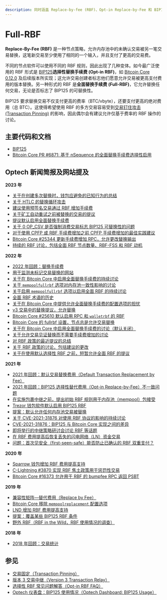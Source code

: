 ```yaml
---
description: 同时涵盖 Replace-by-fee (RBF)、Opt-in Replace-by-Fee 和 BIP125
---
```


# Full-RBF

**Replace-By-Fee (RBF)** 是一种节点策略，允许内存池中的未确认交易被另一笔交易替换，这笔新交易至少使用了相同的一个输入，并且支付了更高的交易费。

不同的节点软件可以使用不同的 RBF 规则，因此出现了几种变体。如今最广泛使用的 RBF 形式是 [BIP125](https://github.com/bitcoin/bips/blob/master/bip-0125.mediawiki)**选择性替换手续费 (Opt-in RBF)**，如 [Bitcoin Core 0.12.0](https://bitcoincore.org/en/releases/0.12.0/#opt-in-replace-by-fee-transactions) 及后续版本所实现；这允许交易创建者标志他们愿意允许交易被更高支付费用的版本替换。另一种形式的 RBF 是**全面替换手续费 (Full-RBF)**，它允许替换任何交易，无论是否标志了 BIP125 的可替换性。

BIP125 要求替换交易不仅支付更高的费率（BTC/vbyte），还要支付更高的绝对费用（总 BTC）。这使得希望使用 RBF 的多方交易容易受到[交易钉住攻击 (Transaction Pinning)](https://bitcoin.stackexchange.com/questions/80803/what-is-meant-by-transaction-pinning) 的影响，因此偶尔会有建议允许仅基于费率的 RBF 操作的讨论。

## 主要代码和文档

* [BIP125](https://github.com/bitcoin/bips/blob/master/bip-0125.mediawiki)
* [Bitcoin Core PR #6871: 基于 nSequence 的全面替换手续费选择性启用](https://github.com/bitcoin/bitcoin/pull/6871)

## Optech 新闻简报及网站提及

**2023 年**

* [关于在创建多次替换时，钱包应避免的已知行为的总结](https://bitcoinops.org/en/newsletters/2023/10/25/#fn:rbf-warning)
* [关于 HTLC 的替换循环攻击](https://bitcoinops.org/en/newsletters/2023/10/25/#replacement-cycling-vulnerability-against-htlcs)
* [建议使用预签名交易通过 RBF 增加手续费](https://bitcoinops.org/en/newsletters/2023/10/25/#presigned-fee-bumps)
* [关于矿工自动重试之前被替换的交易的提议](https://bitcoinops.org/en/newsletters/2023/10/25/#automatic-retrying-of-past-transactions)
* [提议默认启用全面替换手续费](https://bitcoinops.org/en/newsletters/2023/08/09/#full-rbf-by-default)
* [关于 0 OP\_CSV 是否强制消费交易标志 BIP125 可替换性的问题](https://bitcoinops.org/en/newsletters/2023/07/26/#does-0-op-csv-force-the-spending-transaction-to-signal-bip125-replaceability)
* [对于使用 CPFP 或 RBF 手续费增加之前 CPFP 手续费增加的最佳实践建议](https://bitcoinops.org/en/newsletters/2023/04/26/#best-practices-with-multiple-cpfps-cpfp-rbf)
* [Bitcoin Core #25344 更新手续费增加 RPC，允许更改替换输出](https://bitcoinops.org/en/newsletters/2023/02/22/#bitcoin-core-25344)
* [持续的 RBF 讨论，包括全面 RBF 节点数量、RBF-FSS 和 RBF 动机](https://bitcoinops.org/en/newsletters/2023/01/04/#continued-rbf-discussion)

**2022 年**

* [2022 年回顾：替换手续费](https://bitcoinops.org/en/newsletters/2022/12/21/#rbf)
* [用于监测未标记交易替换的网站](https://bitcoinops.org/en/newsletters/2022/12/14/#monitoring-of-full-rbf-replacements)
* [关于在 Bitcoin Core 中启用全面替换手续费的持续讨论](https://bitcoinops.org/en/newsletters/2022/11/09/#continued-discussion-about-enabling-full-rbf)
* [关于 `mempoolfullrbf` 选项对内存池一致性影响的讨论](https://bitcoinops.org/en/newsletters/2022/11/02/#mempool-consistency)
* [关于启用 `mempoolfullrbf` 选项以启用全面 RBF 的持续讨论](https://bitcoinops.org/en/newsletters/2022/10/26/#continued-discussion-about-full-rbf)
* [全面 RBF 术语的历史](https://bitcoinops.org/en/newsletters/2022/10/19/#fn:full-rbf)
* [关于在 Bitcoin Core 中提供允许全面替换手续费的配置选项的担忧](https://bitcoinops.org/en/newsletters/2022/10/19/#transaction-replacement-option)
* [v3 交易中的替换提议，允许替换](https://bitcoinops.org/en/newsletters/2022/10/05/#proposed-new-transaction-relay-policies-designed-for-ln-penalty)
* [Bitcoin Core #25610 默认启用 RPC 和 `walletrbf` 的 RBF](https://bitcoinops.org/en/newsletters/2022/08/10/#bitcoin-core-25610)
* [Bitcoin Core 的 fullrbf 设置，节点总是允许交易替换](https://bitcoinops.org/en/newsletters/2022/07/13/#bitcoin-core-25353)
* [关于在 Bitcoin Core 中启用全面替换手续费的讨论（默认关闭）](https://bitcoinops.org/en/newsletters/2022/06/22/#full-replace-by-fee)
* [关于允许交易见证替换而不需要手续费增加的讨论](https://bitcoinops.org/en/newsletters/2022/03/30/#transaction-witness-replacement)
* [对 RBF 政策的最近提议的总结](https://bitcoinops.org/en/newsletters/2022/03/16/#ideas-for-improving-rbf-policy)
* [关于 RBF 政策的讨论，包括建议的更改](https://bitcoinops.org/en/newsletters/2022/02/09/#discussion-about-rbf-policy)
* [关于在使用默认选择性 RBF 之前，短暂允许全面 RBF 的提议](https://bitcoinops.org/en/newsletters/2022/01/05/#brief-full-rbf-then-opt-in-rbf)

**2021 年**

* [2021 年回顾：默认交易替换费用（Default Transaction Replacement by Fee）](https://bitcoinops.org/en/newsletters/2021/12/22/#default-rbf)
* [2021 年回顾：BIP125 选择性替代费用（Opt-in Replace-by-Fee）不一致问题](https://bitcoinops.org/en/newsletters/2021/12/22/#bip125)
* [在实施包裹中继之前，提出初始 RBF 规则用于内存池（mempool）包接受](https://bitcoinops.org/en/newsletters/2021/09/22/#package-mempool-acceptance-and-package-rbf)
* [Trezor 钱包软件默认启用 BIP125 RBF](https://bitcoinops.org/en/newsletters/2021/06/23/#trezor-suite-adds-rbf-support)
* [提案：默认允许任何内存池交易被替换](https://bitcoinops.org/en/newsletters/2021/06/23/#allowing-transaction-replacement-by-default)
* [关于 CVE-2021-31876 对使用 RBF 协议的影响的持续讨论](https://bitcoinops.org/en/newsletters/2021/05/19/#cve-2021-31876-bip125-implementation-discrepancy-follow-up)
* [CVE-2021-31876：BIP125 与 Bitcoin Core 实现之间的差异](https://bitcoinops.org/en/newsletters/2021/05/12/#cve-2021-31876-discrepancy-between-bip125-and-bitcoin-core-implementation)
* [即将举行的中继策略研讨会讨论 RBF 等话题](https://bitcoinops.org/en/newsletters/2021/04/28/#call-for-topics-in-layer-crossing-workshop)
* [在 RBF 费用提高后恢复丢失的闪电网络（LN）资金交易](https://bitcoinops.org/en/newsletters/2021/03/17/#rescuing-lost-ln-funding-transactions)
* [问题：首次见安全（first-seen-safe）能否防止已确认的 RBF 双重支付？](https://bitcoinops.org/en/newsletters/2021/01/27/#would-first-seen-prevent-a-double-spend-attack)

**2020 年**

* [Sparrow 钱包增加 RBF 费用提高支持](https://bitcoinops.org/en/newsletters/2020/12/16/#sparrow-adds-replace-by-fee)
* [C-Lightning #3870 实现 RBF 焦土政策用于惩罚性交易](https://bitcoinops.org/en/newsletters/2020/09/16/#c-lightning-3870)
* [Bitcoin Core #16373 允许用于 RBF 的 bumpfee RPC 返回 PSBT](https://bitcoinops.org/en/newsletters/2020/01/15/#bitcoin-core-16373)

**2019 年**

* [兼容性矩阵—替代费用（Replace by Fee）](https://bitcoinops.org/en/compatibility#replace-by-fee-rbf)
* [Bitcoin Core 移除 `mempoolreplacement` 配置选项](https://bitcoinops.org/en/newsletters/2019/06/26/#bitcoin-core-16171)
* [LND 增加 RBF 费用提高支持](https://bitcoinops.org/en/newsletters/2019/06/19/#lnd-3140)
* [提案：覆盖某些 BIP125 RBF 条件](https://bitcoinops.org/en/newsletters/2019/06/12/#proposal-to-override-some-bip125-rbf-conditions)
* [野外 RBF（RBF in the Wild，RBF 使用情况的调查）](https://bitcoinops.org/en/rbf-in-the-wild/)

**2018 年**

* [2018 年回顾：交易统计](https://bitcoinops.org/en/newsletters/2018/12/28/#opt-in-rbf)

## 参见

* [交易固定（Transaction Pinning）](https://bitcoinops.org/en/topics/transaction-pinning/)
* [版本 3 交易中继（Version 3 Transaction Relay）](https://bitcoinops.org/en/topics/version-3-transaction-relay/)
* [选择性 RBF 常见问题解答（Opt-in RBF FAQ）](https://bitcoincore.org/en/faq/optin\_rbf/)
* [Optech 仪表盘：BIP125 使用情况（Optech Dashboard: BIP125 Usage）](https://dashboard.bitcoinops.org/d/ZsCio4Dmz/rbf-signalling?orgId=1)
